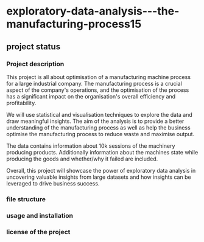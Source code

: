 # exploratory-data-analysis---the-manufacturing-process15

## project status

### Project description

This project is all about optimisation of a manufacturing machine process for a large industrial company. The manufacturing process is a crucial aspect of the company's operations, and the optimisation of the process has a significant impact on the organisation's overall efficiency and profitability.

We will use statistical and visualisation techniques to explore the data and draw meaningful insights. The aim of the  analysis is to provide a better understanding of the manufacturing process as well as  help the business optimise the manufacturing process to reduce waste and maximise output.

The data contains information about 10k sessions of the machinery producing products. Additionally information about the machines state while producing the goods and whether/why it failed are included.

Overall, this project will showcase the power of exploratory data analysis in uncovering valuable insights from large datasets and how insights can be leveraged to drive business success.
### file structure

### usage and installation


### license of the project
